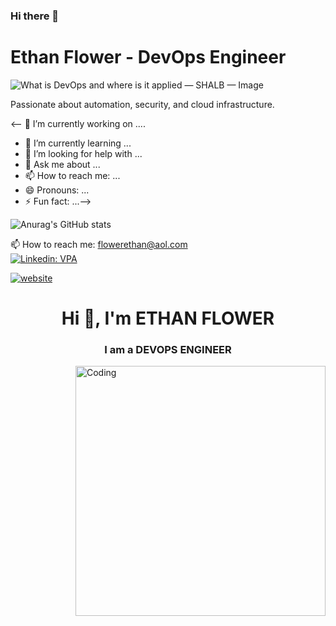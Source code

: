  ### Hi there 👋
# Ethan Flower - DevOps Engineer

<img src="https://shalb.com/wp-content/uploads/2019/11/Devops1.jpeg" class="x-contain-img" data-src="https://shalb.com/wp-content/uploads/2019/11/Devops1.jpeg" data-srcset="https://shalb.com/wp-content/uploads/2019/11/Devops1.jpeg 2232w, https://shalb.com/wp-content/uploads/2019/11/Devops1-300x196.jpeg 300w, https://shalb.com/wp-content/uploads/2019/11/Devops1-1024x669.jpeg 1024w, https://shalb.com/wp-content/uploads/2019/11/Devops1-768x502.jpeg 768w, https://shalb.com/wp-content/uploads/2019/11/Devops1-1536x1003.jpeg 1536w, https://shalb.com/wp-content/uploads/2019/11/Devops1-2048x1338.jpeg 2048w" alt="What is DevOps and where is it applied — SHALB — Image" title="What is DevOps and where is it applied — Image" srcset="https://shalb.com/wp-content/uploads/2019/11/Devops1.jpeg 2232w, https://shalb.com/wp-content/uploads/2019/11/Devops1-300x196.jpeg 300w, https://shalb.com/wp-content/uploads/2019/11/Devops1-1024x669.jpeg 1024w, https://shalb.com/wp-content/uploads/2019/11/Devops1-768x502.jpeg 768w, https://shalb.com/wp-content/uploads/2019/11/Devops1-1536x1003.jpeg 1536w, https://shalb.com/wp-content/uploads/2019/11/Devops1-2048x1338.jpeg 2048w">

Passionate about automation, security, and cloud infrastructure.


<-- 🔭 I’m currently working on ....
- 🌱 I’m currently learning ...
- 🤔 I’m looking for help with ...
- 💬 Ask me about ...
- 📫 How to reach me: ...
- 😄 Pronouns: ...
- ⚡ Fun fact: ...-->


![Anurag's GitHub stats](https://github-readme-stats.vercel.app/api?username=ethanflower1903&show_icons=true&theme=onedark)<br>



 
📫 How to reach me: flowerethan@aol.com <br>
[![Linkedin: VPA](https://img.shields.io/badge/linkedin-%230077B5.svg?&style=for-the-badge&logo=linkedin&logoColor=white)](https://www.linkedin.com/in/ethanflower1903/)

[![website](https://img.shields.io/badge/stackoverflow-c8d6e5.svg?&style=for-the-badge&logo=stackoverflow&logoColor=orange)](https://stackoverflow.com/users/17020883/ethan)




<h1 align="center">Hi 👋, I'm ETHAN FLOWER</h1>
<h3 align="center">I am a DEVOPS ENGINEER</h3>
<img align="right" alt="Coding" width="400" src="https://media.giphy.com/media/qgQUggAC3Pfv687qPC/giphy.gif"><br />
